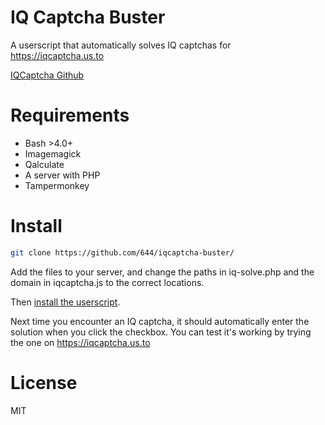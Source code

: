 # IQ Captcha Buster
A userscript that automatically solves IQ captchas for https://iqcaptcha.us.to

[IQCaptcha Github](https://github.com/ballerburg9005/IQcaptcha)

# Requirements
- Bash >4.0+
- Imagemagick
- Qalculate
- A server with PHP
- Tampermonkey

# Install
```bash
git clone https://github.com/644/iqcaptcha-buster/
```

Add the files to your server, and change the paths in iq-solve.php and the domain in iqcaptcha.js to the correct locations.

Then [install the userscript](https://raw.githubusercontent.com/644/iqcaptcha-buster/main/iqcaptcha.js).

Next time you encounter an IQ captcha, it should automatically enter the solution when you click the checkbox. You can test it's working by trying the one on https://iqcaptcha.us.to

# License
MIT
